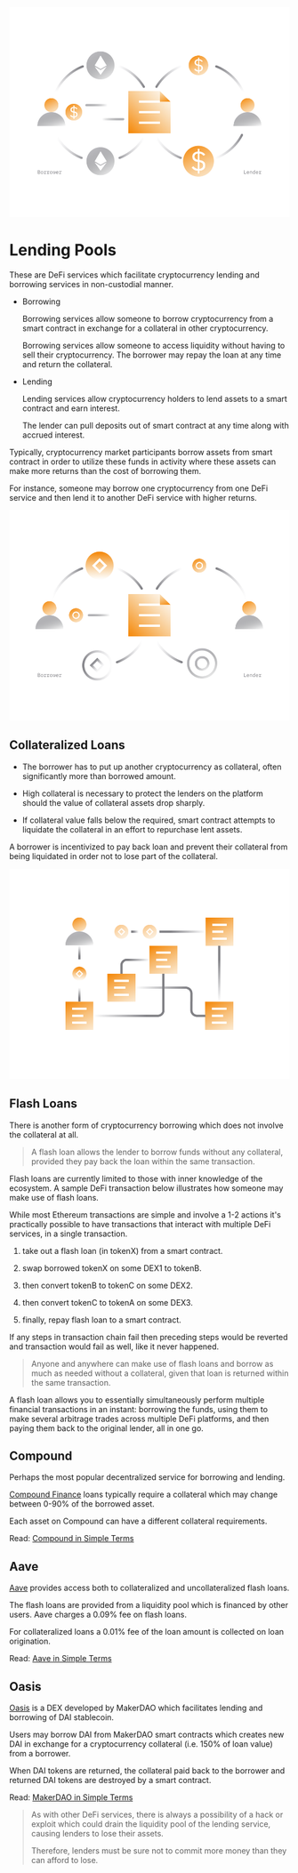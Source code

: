 ![](./images/defi2-lendborrow-l.png)

# Lending Pools

These are DeFi services which facilitate cryptocurrency lending and borrowing services in non-custodial manner.

- Borrowing

    Borrowing services allow someone to borrow cryptocurrency from a smart contract in exchange for a collateral in other cryptocurrency.
    
    Borrowing services allow someone to access liquidity without having to sell their cryptocurrency. The borrower may repay the loan at any time and return the collateral.
        
- Lending

    Lending services allow cryptocurrency holders to lend assets to a smart contract and earn interest. 
    
    The lender can pull deposits out of smart contract at any time along with accrued interest.

Typically, cryptocurrency market participants borrow assets from smart contract in order to utilize these funds in activity where these assets can make more returns than the cost of borrowing them.

For instance, someone may borrow one cryptocurrency from one DeFi service and then lend it to another DeFi service with higher returns.

![](images/defi4-colleteralloans-l.png)

## Collateralized Loans

- The borrower has to put up another cryptocurrency as collateral, often significantly more than borrowed amount.

- High collateral is necessary to protect the lenders on the platform should the value of collateral assets drop sharply.

- If collateral value falls below the required, smart contract attempts to liquidate the collateral in an effort to repurchase lent assets. 

A borrower is incentivized to pay back loan and prevent their collateral from being liquidated in order not to lose part of the collateral.

![](images/defi4-flashloans-l.png)

## Flash Loans

There is another form of cryptocurrency borrowing which does not involve the collateral at all. 

> A flash loan allows the lender to borrow funds without any collateral, provided they pay back the loan within the same transaction. 

Flash loans are currently limited to those with inner knowledge of the ecosystem. A sample DeFi transaction below illustrates how someone may make use of flash loans. 

While most Ethereum transactions are simple and involve a 1-2 actions it's practically possible to have transactions that interact with multiple DeFi services, in a single transaction.

1. take out a flash loan (in tokenX) from a smart contract.

2. swap borrowed tokenX on some DEX1 to tokenB.

3. then convert tokenB to tokenC on some DEX2.

4. then convert tokenC to tokenA on some DEX3.

5. finally, repay flash loan to a smart contract.

If any steps in transaction chain fail then preceding steps would be reverted and transaction would fail as well, like it never happened.

> Anyone and anywhere can make use of flash loans and borrow as much as needed without a collateral, given that loan is returned within the same transaction.

A flash loan allows you to essentially simultaneously perform multiple financial transactions in an instant: borrowing the funds, using them to make several arbitrage trades across multiple DeFi platforms, and then paying them back to the original lender, all in one go.

## Compound

Perhaps the most popular decentralized service for borrowing and lending. 
    
[Compound Finance](https://compound.finance/markets) loans typically require a collateral which may change between 0-90% of the borrowed asset. 

Each asset on Compound can have a different collateral requirements.
    
Read: [Compound in Simple Terms](/guides/token_guides/compound.md)
    
## Aave

[Aave](https://app.aave.com/home) provides access both to collateralized and uncollateralized flash loans.
    
The flash loans are provided from a liquidity pool which is financed by other users. Aave charges a 0.09% fee on flash loans.
    
For collateralized loans a 0.01% fee of the loan amount is collected on loan origination.
    
Read: [Aave in Simple Terms](/guides/token_guides/aave.md)    
    
## Oasis

[Oasis](https://oasis.app/) is a DEX developed by MakerDAO which facilitates lending and borrowing of DAI stablecoin. 
    
Users may borrow DAI from MakerDAO smart contracts which creates new DAI in exchange for a cryptocurrency collateral (i.e. 150% of loan value) from a borrower.
    
When DAI tokens are returned, the collateral paid back to the borrower and returned DAI tokens are destroyed by a smart contract.
    
Read: [MakerDAO in Simple Terms](/guides/token_guides/makerdao.md)

> As with other DeFi services, there is always a possibility of a hack or exploit which could drain the liquidity pool of the lending service, causing lenders to lose their assets.
>
> Therefore, lenders must be sure not to commit more money than they can afford to lose. 
